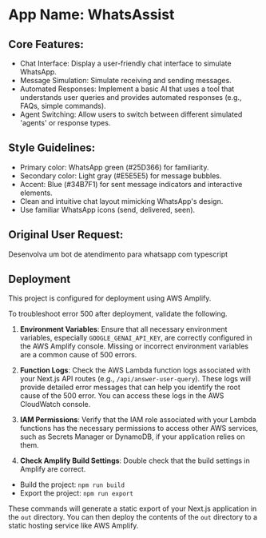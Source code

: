 # **App Name**: WhatsAssist

## Core Features:

- Chat Interface: Display a user-friendly chat interface to simulate WhatsApp.
- Message Simulation: Simulate receiving and sending messages.
- Automated Responses: Implement a basic AI that uses a tool that understands user queries and provides automated responses (e.g., FAQs, simple commands).
- Agent Switching: Allow users to switch between different simulated 'agents' or response types.

## Style Guidelines:

- Primary color: WhatsApp green (#25D366) for familiarity.
- Secondary color: Light gray (#E5E5E5) for message bubbles.
- Accent: Blue (#34B7F1) for sent message indicators and interactive elements.
- Clean and intuitive chat layout mimicking WhatsApp's design.
- Use familiar WhatsApp icons (send, delivered, seen).

## Original User Request:
Desenvolva um bot de atendimento para whatsapp com typescript

## Deployment

This project is configured for deployment using AWS Amplify.

To troubleshoot error 500 after deployment, validate the following.

1.  **Environment Variables**:
Ensure that all necessary environment variables, especially `GOOGLE_GENAI_API_KEY`, are correctly configured in the AWS Amplify console. Missing or incorrect environment variables are a common cause of 500 errors.

2.  **Function Logs**:
Check the AWS Lambda function logs associated with your Next.js API routes (e.g., `/api/answer-user-query`). These logs will provide detailed error messages that can help you identify the root cause of the 500 error. You can access these logs in the AWS CloudWatch console.

3.  **IAM Permissions**:
Verify that the IAM role associated with your Lambda functions has the necessary permissions to access other AWS services, such as Secrets Manager or DynamoDB, if your application relies on them.

4.  **Check Amplify Build Settings**:
Double check that the build settings in Amplify are correct.

- Build the project: `npm run build`
- Export the project: `npm run export`

These commands will generate a static export of your Next.js application in the `out` directory. You can then deploy the contents of the `out` directory to a static hosting service like AWS Amplify.
  
